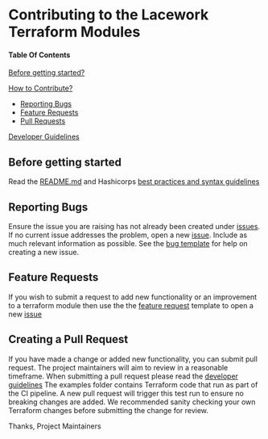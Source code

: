 # Contributing to the Lacework Terraform Modules

#### Table Of Contents

[Before getting started?](#before-getting-started)

[How to Contribute?](#how-can-i-contribute)
* [Reporting Bugs](#reporting-bugs)
* [Feature Requests](#feature-requests)
* [Pull Requests](#pull-requests)

[Developer Guidelines](/DEVELOPER_GUIDELINES.md)


## Before getting started

Read the [README.md](README.md) and
 Hashicorps [best practices and syntax guidelines](https://www.terraform.io/docs/configuration/index.html)

## Reporting Bugs

Ensure the issue you are raising has not already been created under [issues](https://github.com/lacework/terraform-aws-cloudtrail/issues).
If no current issue addresses the problem, open a new [issue](https://github.com/lacework/terraform-aws-cloudtrail/issues/new).
Include as much relevant information as possible. See the [bug template](https://github.com/lacework/terraform-aws-cloudtrail/blob/main/.github/ISSUE_TEMPLATE/bug_report.md) for help on creating a new issue.

## Feature Requests

If you wish to submit a request to add new functionality or an improvement to a terraform module then use the the [feature request](https://github.com/lacework/terraform-aws-cloudtrail/blob/main/.github/ISSUE_TEMPLATE/feature_request.md) template to 
open a new [issue](https://github.com/lacework/go-sdk/issues/new)

## Creating a Pull Request

If you have made a change or added new functionality, you can submit pull request. The project maintainers will aim to review in a reasonable timeframe. When submitting a pull request please read the [developer guidelines](/DEVELOPER_GUIDELINES.md)
The examples folder contains Terraform code that run as part of the CI pipeline. A new pull request will trigger this test run to ensure no breaking changes are added. We recommended sanity checking your own Terraform changes before submitting the change for review.


Thanks,
Project Maintainers